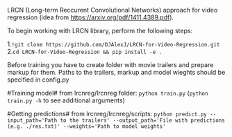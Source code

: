LRCN (Long-term Reccurent Convolutional Networks) approach for video regression (idea from https://arxiv.org/pdf/1411.4389.pdf).

To begin working with LRCN library, perform the following steps:

  1.`!git clone https://github.com/DJAlexJ/LRCN-for-Video-Regression.git`
  2.`cd LRCN-for-Video-Regression && pip install -e .`

Before training you have to create folder with movie trailers and prepare markup for them. Paths to the trailers, markup and model wieghts should be specified in config.py

#Training model#
from lrcnreg/lrcnreg folder:
`python train.py` (`python train.py -h` to see additional arguments)


#Getting predictions#
from lrcnreg/lrcnreg/scripts:
`python predict.py --input_path='Path to the trailers' --output_path='File with predictions (e.g. ./res.txt)' --weights='Path to model weights'`
